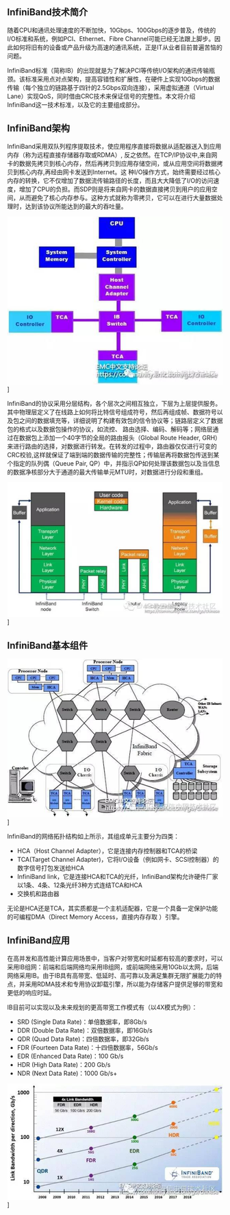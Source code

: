## InfiniBand技术简介

随着CPU和通讯处理速度的不断加快，10Gbps、100Gbps的逐步普及，传统的I/O标准和系统，例如PCI、Ethernet、Fibre Channel可能已经无法跟上脚步。因此如何将旧有的设备或产品升级为高速的通讯系统，正是IT从业者目前普遍苦恼的问题。

InfiniBand标准（简称IB）的出现就是为了解决PCI等传统I/O架构的通讯传输瓶颈。该标准采用点对点架构，提高容错性和扩展性，在硬件上实现10Gbps的数据传输（每个独立的链路基于四针的2.5Gbps双向连接），采用虚拟通道（Virtual Lane）实现QoS，同时借由CRC技术来保证信号的完整性。本文将介绍InfiniBand这一技术标准，以及它的主要组成部分。

## InfiniBand架构

InfiniBand采用双队列程序提取技术，使应用程序直接将数据从适配器送入到应用内存（称为远程直接存储器存取或RDMA）, 反之依然。在TCP/IP协议中,来自网卡的数据先拷贝到核心内存，然后再拷贝到应用存储空间，或从应用空间将数据拷贝到核心内存,再经由网卡发送到Internet。这 种I/O操作方式，始终需要经过核心内存的转换，它不仅增加了数据流传输路径的长度，而且大大降低了I/O的访问速度，增加了CPU的负担。而SDP则是将来自网卡的数据直接拷贝到用户的应用空间，从而避免了核心内存参与。这种方式就称为零拷贝，它可以在进行大量数据处理时，达到该协议所能达到的最大的吞吐量。

![img](pics/2.8.1.jpg)]

InfiniBand的协议采用分层结构，各个层次之间相互独立，下层为上层提供服务。其中物理层定义了在线路上如何将比特信号组成符号，然后再组成帧、数据符号以及包之间的数据填充等，详细说明了构建有效包的信令协议等；链路层定义了数据包的格式以及数据包操作的协议，如流控、 路由选择、编码、解码等；网络层通过在数据包上添加一个40字节的全局的路由报头（Global Route Header, GRH）来进行路由的选择，对数据进行转发。在转发的过程中，路由器仅仅进行可变的CRC校验,这样就保证了端到端的数据传输的完整性；传输层再将数据包传送到某个指定的队列偶（Queue Pair, QP）中，并指示QP如何处理该数据包以及当信息的数据净核部分大于通道的最大传输单元MTU时，对数据进行分段和重组。

![img](pics/2.8.2.jpg)]

## InfiniBand基本组件

![img](pics/2.8.3.jpg)]

InfiniBand的网络拓扑结构如上所示，其组成单元主要分为四类：

- HCA（Host Channel Adapter），它是连接内存控制器和TCA的桥梁
- TCA(Target Channel Adapter)，它将I/O设备（例如网卡、SCSI控制器）的数字信号打包发送给HCA
- InfiniBand link，它是连接HCA和TCA的光纤，InfiniBand架构允许硬件厂家以1条、4条、12条光纤3种方式连结TCA和HCA
- 交换机和路由器

无论是HCA还是TCA，其实质都是一个主机适配器，它是一个具备一定保护功能的可编程DMA（Direct Memory Access，直接内存存取 ）引擎。

## InfiniBand应用

在高并发和高性能计算应用场景中，当客户对带宽和时延都有较高的要求时，可以采用IB组网：前端和后端网络均采用IB组网，或前端网络采用10Gb以太网，后端网络采用IB。由于IB具有高带宽、低延时、高可靠以及满足集群无限扩展能力的特点，并采用RDMA技术和专用协议卸载引擎，所以能为存储客户提供足够的带宽和更低的响应时延。

IB目前可以实现以及未来规划的更高带宽工作模式有（以4X模式为例）：

- SRD (Single Data Rate)：单倍数据率，即8Gb/s
- DDR (Double Data Rate)：双倍数据率，即16Gb/s
- QDR (Quad Data Rate)：四倍数据率，即32Gb/s
- FDR (Fourteen Data Rate)：十四倍数据率，56Gb/s
- EDR (Enhanced Data Rate)：100 Gb/s
- HDR (High Data Rate)：200 Gb/s
- NDR (Next Data Rate)：1000 Gb/s+

![img](pics/2.8.4.jpg)]